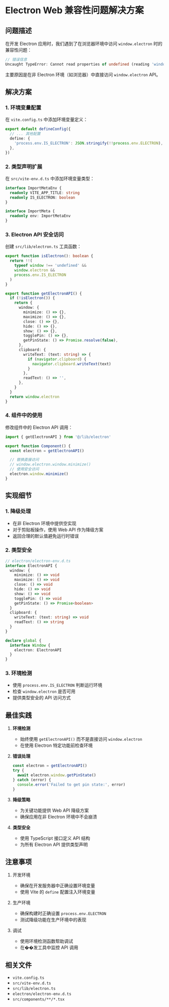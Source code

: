 # Electron Web 兼容性问题解决方案

## 问题描述

在开发 Electron 应用时，我们遇到了在浏览器环境中访问 `window.electron` 时的兼容性问题：

```typescript
// 错误信息
Uncaught TypeError: Cannot read properties of undefined (reading 'window')
```

主要原因是在非 Electron 环境（如浏览器）中直接访问 `window.electron` API。

## 解决方案

### 1. 环境变量配置

在 `vite.config.ts` 中添加环境变量定义：

```typescript
export default defineConfig({
  // ... 其他配置
  define: {
    'process.env.IS_ELECTRON': JSON.stringify(!!process.env.ELECTRON),
  },
})
```

### 2. 类型声明扩展

在 `src/vite-env.d.ts` 中添加环境变量类型：

```typescript
interface ImportMetaEnv {
  readonly VITE_APP_TITLE: string
  readonly IS_ELECTRON: boolean
}

interface ImportMeta {
  readonly env: ImportMetaEnv
}
```

### 3. Electron API 安全访问

创建 `src/lib/electron.ts` 工具函数：

```typescript
export function isElectron(): boolean {
  return !!(
    typeof window !== 'undefined' &&
    window.electron &&
    process.env.IS_ELECTRON
  )
}

export function getElectronAPI() {
  if (!isElectron()) {
    return {
      window: {
        minimize: () => {},
        maximize: () => {},
        close: () => {},
        hide: () => {},
        show: () => {},
        togglePin: () => {},
        getPinState: () => Promise.resolve(false),
      },
      clipboard: {
        writeText: (text: string) => {
          if (navigator.clipboard) {
            navigator.clipboard.writeText(text)
          }
        },
        readText: () => '',
      },
    }
  }
  return window.electron
}
```

### 4. 组件中的使用

修改组件中的 Electron API 调用：

```typescript
import { getElectronAPI } from '@/lib/electron'

export function Component() {
  const electron = getElectronAPI()

  // 替换直接访问
  // window.electron.window.minimize()
  // 使用安全访问
  electron.window.minimize()
}
```

## 实现细节

### 1. 降级处理

- 在非 Electron 环境中提供空实现
- 对于剪贴板操作，使用 Web API 作为降级方案
- 返回合理的默认值避免运行时错误

### 2. 类型安全

```typescript
// electron/electron-env.d.ts
interface ElectronAPI {
  window: {
    minimize: () => void
    maximize: () => void
    close: () => void
    hide: () => void
    show: () => void
    togglePin: () => void
    getPinState: () => Promise<boolean>
  }
  clipboard: {
    writeText: (text: string) => void
    readText: () => string
  }
}

declare global {
  interface Window {
    electron: ElectronAPI
  }
}
```

### 3. 环境检测

- 使用 `process.env.IS_ELECTRON` 判断运行环境
- 检查 `window.electron` 是否可用
- 提供类型安全的 API 访问方式

## 最佳实践

1. **环境检测**

   - 始终使用 `getElectronAPI()` 而不是直接访问 `window.electron`
   - 在使用 Electron 特定功能前检查环境

2. **错误处理**

   ```typescript
   const electron = getElectronAPI()
   try {
     await electron.window.getPinState()
   } catch (error) {
     console.error('Failed to get pin state:', error)
   }
   ```

3. **降级策略**

   - 为关键功能提供 Web API 降级方案
   - 确保应用在非 Electron 环境中不会崩溃

4. **类型安全**
   - 使用 TypeScript 接口定义 API 结构
   - 为所有 Electron API 提供类型声明

## 注意事项

1. 开发环境

   - 确保在开发服务器中正确设置环境变量
   - 使用 Vite 的 `define` 配置注入环境变量

2. 生产环境

   - 确保构建时正确设置 `process.env.ELECTRON`
   - 测试降级功能在生产环境中的表现

3. 调试
   - 使用环境检测函数帮助调试
   - 在��发工具中监控 API 调用

## 相关文件

- `vite.config.ts`
- `src/vite-env.d.ts`
- `src/lib/electron.ts`
- `electron/electron-env.d.ts`
- `src/components/**/*.tsx`
